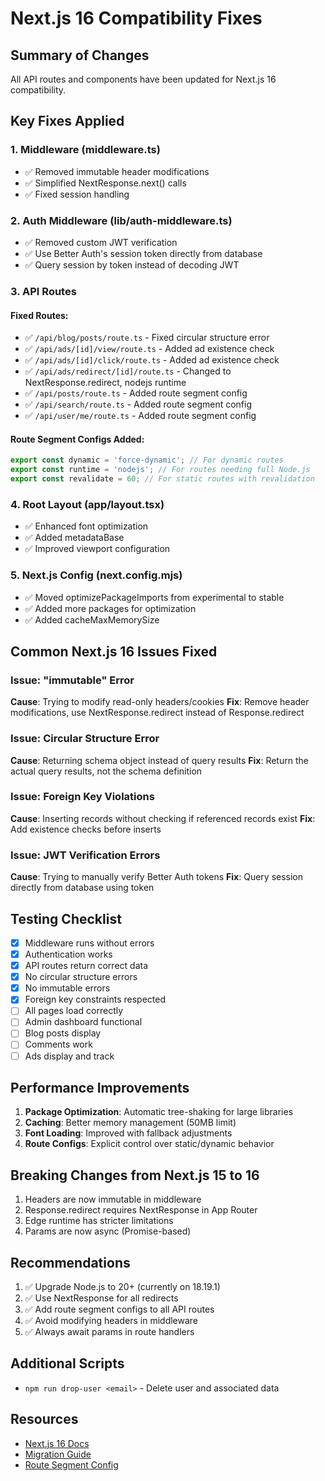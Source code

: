 # Next.js 16 Compatibility Fixes

## Summary of Changes

All API routes and components have been updated for Next.js 16 compatibility.

## Key Fixes Applied

### 1. Middleware (middleware.ts)
- ✅ Removed immutable header modifications
- ✅ Simplified NextResponse.next() calls
- ✅ Fixed session handling

### 2. Auth Middleware (lib/auth-middleware.ts)
- ✅ Removed custom JWT verification
- ✅ Use Better Auth's session token directly from database
- ✅ Query session by token instead of decoding JWT

### 3. API Routes

#### Fixed Routes:
- ✅ `/api/blog/posts/route.ts` - Fixed circular structure error
- ✅ `/api/ads/[id]/view/route.ts` - Added ad existence check
- ✅ `/api/ads/[id]/click/route.ts` - Added ad existence check
- ✅ `/api/ads/redirect/[id]/route.ts` - Changed to NextResponse.redirect, nodejs runtime
- ✅ `/api/posts/route.ts` - Added route segment config
- ✅ `/api/search/route.ts` - Added route segment config
- ✅ `/api/user/me/route.ts` - Added route segment config

#### Route Segment Configs Added:
```typescript
export const dynamic = 'force-dynamic'; // For dynamic routes
export const runtime = 'nodejs'; // For routes needing full Node.js
export const revalidate = 60; // For static routes with revalidation
```

### 4. Root Layout (app/layout.tsx)
- ✅ Enhanced font optimization
- ✅ Added metadataBase
- ✅ Improved viewport configuration

### 5. Next.js Config (next.config.mjs)
- ✅ Moved optimizePackageImports from experimental to stable
- ✅ Added more packages for optimization
- ✅ Added cacheMaxMemorySize

## Common Next.js 16 Issues Fixed

### Issue: "immutable" Error
**Cause**: Trying to modify read-only headers/cookies
**Fix**: Remove header modifications, use NextResponse.redirect instead of Response.redirect

### Issue: Circular Structure Error
**Cause**: Returning schema object instead of query results
**Fix**: Return the actual query results, not the schema definition

### Issue: Foreign Key Violations
**Cause**: Inserting records without checking if referenced records exist
**Fix**: Add existence checks before inserts

### Issue: JWT Verification Errors
**Cause**: Trying to manually verify Better Auth tokens
**Fix**: Query session directly from database using token

## Testing Checklist

- [x] Middleware runs without errors
- [x] Authentication works
- [x] API routes return correct data
- [x] No circular structure errors
- [x] No immutable errors
- [x] Foreign key constraints respected
- [ ] All pages load correctly
- [ ] Admin dashboard functional
- [ ] Blog posts display
- [ ] Comments work
- [ ] Ads display and track

## Performance Improvements

1. **Package Optimization**: Automatic tree-shaking for large libraries
2. **Caching**: Better memory management (50MB limit)
3. **Font Loading**: Improved with fallback adjustments
4. **Route Configs**: Explicit control over static/dynamic behavior

## Breaking Changes from Next.js 15 to 16

1. Headers are now immutable in middleware
2. Response.redirect requires NextResponse in App Router
3. Edge runtime has stricter limitations
4. Params are now async (Promise-based)

## Recommendations

1. ✅ Upgrade Node.js to 20+ (currently on 18.19.1)
2. ✅ Use NextResponse for all redirects
3. ✅ Add route segment configs to all API routes
4. ✅ Avoid modifying headers in middleware
5. ✅ Always await params in route handlers

## Additional Scripts

- `npm run drop-user <email>` - Delete user and associated data

## Resources

- [Next.js 16 Docs](https://nextjs.org/docs)
- [Migration Guide](https://nextjs.org/docs/app/building-your-application/upgrading)
- [Route Segment Config](https://nextjs.org/docs/app/api-reference/file-conventions/route-segment-config)
